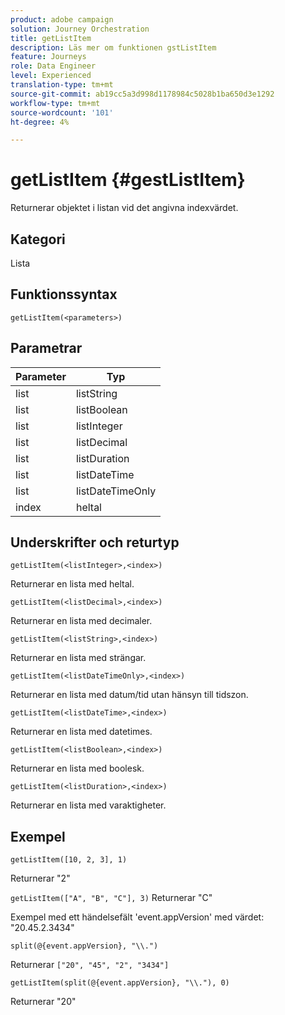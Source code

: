 ```yaml
---
product: adobe campaign
solution: Journey Orchestration
title: getListItem
description: Läs mer om funktionen gstListItem
feature: Journeys
role: Data Engineer
level: Experienced
translation-type: tm+mt
source-git-commit: ab19cc5a3d998d1178984c5028b1ba650d3e1292
workflow-type: tm+mt
source-wordcount: '101'
ht-degree: 4%

---
```



# getListItem {#gestListItem}

Returnerar objektet i listan vid det angivna indexvärdet.

## Kategori

Lista

## Funktionssyntax

`getListItem(<parameters>)`

## Parametrar

| Parameter | Typ |
|-----------|------------------|
| list | listString |
| list | listBoolean |
| list | listInteger |
| list | listDecimal |
| list | listDuration |
| list | listDateTime |
| list | listDateTimeOnly |
| index | heltal |

## Underskrifter och returtyp

`getListItem(<listInteger>,<index>)`

Returnerar en lista med heltal.

`getListItem(<listDecimal>,<index>)`

Returnerar en lista med decimaler.

`getListItem(<listString>,<index>)`

Returnerar en lista med strängar.

`getListItem(<listDateTimeOnly>,<index>)`

Returnerar en lista med datum/tid utan hänsyn till tidszon.

`getListItem(<listDateTime>,<index>)`

Returnerar en lista med datetimes.

`getListItem(<listBoolean>,<index>)`

Returnerar en lista med boolesk.

`getListItem(<listDuration>,<index>)`

Returnerar en lista med varaktigheter.

## Exempel

`getListItem([10, 2, 3], 1)`

Returnerar &quot;2&quot;

`getListItem(["A", "B", "C"], 3)`
Returnerar &quot;C&quot;

Exempel med ett händelsefält &#39;event.appVersion&#39; med värdet: &quot;20.45.2.3434&quot;

`split(@{event.appVersion}, "\\.")`

Returnerar `["20", "45", "2", "3434"]`

`getListItem(split(@{event.appVersion}, "\\."), 0)`

Returnerar &quot;20&quot;